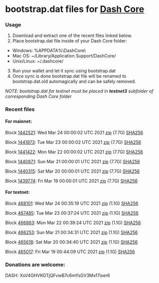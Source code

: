 # bootstrap.dat files for [Dash Core](https://github.com/dashpay/dash)

### Usage

1. Download and extract one of the recent files linked below.
2. Place bootstrap.dat file inside of your Dash Core folder:
 - Windows: %APPDATA%\DashCore\
 - Mac OS: ~/Library/Application Support/DashCore/
 - Unix/Linux: ~/.dashcore/
3. Run your wallet and let it sync using bootstrap.dat
4. Once sync is done bootstrap.dat file will be renamed to bootstrap.dat.old automagically and can be safely removed.

_NOTE: bootstrap.dat for testnet must be placed in **testnet3** subfolder of corresponding Dash Core folder_

### Recent files

#### For mainnet:

Block [1442521](https://insight.dash.org/insight/block/000000000000000154dc60dc53df82f846a8613f2556f1a4906cf3b71d8d99b3): Wed Mar 24 00:00:02 UTC 2021 [zip](https://dash-bootstrap.ams3.digitaloceanspaces.com/mainnet/2021-03-24/bootstrap.dat.zip) (7.7G) [SHA256](https://dash-bootstrap.ams3.digitaloceanspaces.com/mainnet/2021-03-24/sha256.txt)

Block [1441973](https://insight.dash.org/insight/block/000000000000000984b4489361ed88ad1eaa34d02c687105d5c69d26ecfe6af9): Tue Mar 23 00:00:02 UTC 2021 [zip](https://dash-bootstrap.ams3.digitaloceanspaces.com/mainnet/2021-03-23/bootstrap.dat.zip) (7.7G) [SHA256](https://dash-bootstrap.ams3.digitaloceanspaces.com/mainnet/2021-03-23/sha256.txt)

Block [1441422](https://insight.dash.org/insight/block/000000000000001455e177ff67cc37be659ae3e12440f7cdcbb06130025b934e): Mon Mar 22 00:00:02 UTC 2021 [zip](https://dash-bootstrap.ams3.digitaloceanspaces.com/mainnet/2021-03-22/bootstrap.dat.zip) (7.7G) [SHA256](https://dash-bootstrap.ams3.digitaloceanspaces.com/mainnet/2021-03-22/sha256.txt)

Block [1440871](https://insight.dash.org/insight/block/000000000000001d4c576fb0d7c66255c5f51dc84ba246b9ed6cca5aa6dc3996): Sun Mar 21 00:00:01 UTC 2021 [zip](https://dash-bootstrap.ams3.digitaloceanspaces.com/mainnet/2021-03-21/bootstrap.dat.zip) (7.7G) [SHA256](https://dash-bootstrap.ams3.digitaloceanspaces.com/mainnet/2021-03-21/sha256.txt)

Block [1440315](https://insight.dash.org/insight/block/00000000000000048fac577bf200f1e0ab0ff772e81b284b027e20dc39881245): Sat Mar 20 00:00:01 UTC 2021 [zip](https://dash-bootstrap.ams3.digitaloceanspaces.com/mainnet/2021-03-20/bootstrap.dat.zip) (7.7G) [SHA256](https://dash-bootstrap.ams3.digitaloceanspaces.com/mainnet/2021-03-20/sha256.txt)

Block [1439774](https://insight.dash.org/insight/block/000000000000001095d6dde3548d0c03a620b8c2bdaf569001da063f4429d104): Fri Mar 19 00:00:01 UTC 2021 [zip](https://dash-bootstrap.ams3.digitaloceanspaces.com/mainnet/2021-03-19/bootstrap.dat.zip) (7.7G) [SHA256](https://dash-bootstrap.ams3.digitaloceanspaces.com/mainnet/2021-03-19/sha256.txt)


#### For testnet:

Block [468101](https://testnet-insight.dashevo.org/insight/block/000000bf7673b05f592a785d50ba8ac6e90450317040b777aafa51185f8c53f8): Wed Mar 24 00:35:19 UTC 2021 [zip](https://dash-bootstrap.ams3.digitaloceanspaces.com/testnet/2021-03-24/bootstrap.dat.zip) (1.1G) [SHA256](https://dash-bootstrap.ams3.digitaloceanspaces.com/testnet/2021-03-24/sha256.txt)

Block [467485](https://testnet-insight.dashevo.org/insight/block/0000004e9f16bf84f37fa16eabae02066d58886478f6f399e495f58ba5f9837d): Tue Mar 23 00:37:24 UTC 2021 [zip](https://dash-bootstrap.ams3.digitaloceanspaces.com/testnet/2021-03-23/bootstrap.dat.zip) (1.1G) [SHA256](https://dash-bootstrap.ams3.digitaloceanspaces.com/testnet/2021-03-23/sha256.txt)

Block [466863](https://testnet-insight.dashevo.org/insight/block/0000002bf62cc6fa2134364b46bfe52cd668e721efdec4586cacdff9193be183): Mon Mar 22 00:39:24 UTC 2021 [zip](https://dash-bootstrap.ams3.digitaloceanspaces.com/testnet/2021-03-22/bootstrap.dat.zip) (1.1G) [SHA256](https://dash-bootstrap.ams3.digitaloceanspaces.com/testnet/2021-03-22/sha256.txt)

Block [466253](https://testnet-insight.dashevo.org/insight/block/0000005cb80668aefc73c09e5a47ae42450d24bb7bd317710bd92a9ca4e8eed4): Sun Mar 21 00:34:31 UTC 2021 [zip](https://dash-bootstrap.ams3.digitaloceanspaces.com/testnet/2021-03-21/bootstrap.dat.zip) (1.1G) [SHA256](https://dash-bootstrap.ams3.digitaloceanspaces.com/testnet/2021-03-21/sha256.txt)

Block [465618](https://testnet-insight.dashevo.org/insight/block/000000bb7e9fe72d49ffdab34fe89436fcca0a729b5d7667d3eb5d8106434515): Sat Mar 20 00:34:40 UTC 2021 [zip](https://dash-bootstrap.ams3.digitaloceanspaces.com/testnet/2021-03-20/bootstrap.dat.zip) (1.1G) [SHA256](https://dash-bootstrap.ams3.digitaloceanspaces.com/testnet/2021-03-20/sha256.txt)

Block [465017](https://testnet-insight.dashevo.org/insight/block/000002bfdc98f1f7a35f6c9f3b860b04088b708e49584285db80dcc20c968057): Fri Mar 19 00:44:09 UTC 2021 [zip](https://dash-bootstrap.ams3.digitaloceanspaces.com/testnet/2021-03-19/bootstrap.dat.zip) (1.1G) [SHA256](https://dash-bootstrap.ams3.digitaloceanspaces.com/testnet/2021-03-19/sha256.txt)


### Donations are welcome:

DASH: XsV4GHVKGTjQFvwB7c6mYsGV3Mxf7iser6
